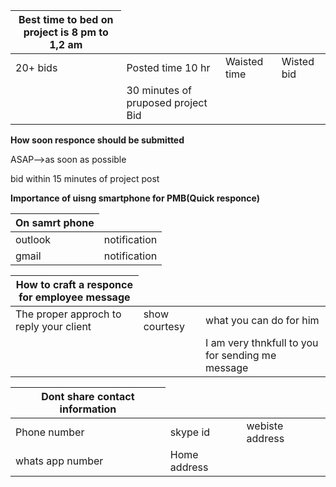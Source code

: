  <table>
    <thead>
      <tr>
        <th>Best time to bed on project is 8 pm to 1,2 am</th>        
      </tr>
    </thead>
    <tbody>
        <tr>
            <td>20+ bids</td>
            <td>Posted time 10 hr</td>
            <td>Waisted time</td>
            <td>Wisted bid</td>
        </tr
        </tr
        </tr>
        <tr>
            <td></td>
            <td>30 minutes of pruposed project Bid</td>
          </tr>
    </tbody>
  </table>
  
  **How soon responce should be submitted** 

  ASAP-->as soon as possible
  
  bid within 15 minutes of project post
  
  **Importance of uisng smartphone for PMB(Quick responce)**
  
   <table>
    <thead>
      <tr>
        <th> On samrt phone </th>
      </tr>
    </thead>
    <tbody>
        <tr>
            <td>outlook</td>
            <td>notification</td>
        </tr>
        <tr>
            <td>gmail</td>
            <td>notification</td>
        </tr>
    </tbody>
  </table>
 

   <table>
    <thead>
      <tr>
        <th> How to craft a responce for employee message </th>
      </tr>
    </thead>
    <tbody>
        <tr>
            <td>The proper approch to reply your client </td>
            <td>show courtesy</td>
            <td>what you can do for him</td>
        </tr>
        <tr>
            <td> </td>
            <td></td>
            <td>I am very thnkfull to you for sending me message</td>
        </tr>
    </tbody>
  </table>
  
   <table>
    <thead>
      <tr>
        <th> Dont share contact information </th>
      </tr>
    </thead>
    <tbody>
        <tr>
            <td>Phone number </td>
            <td>skype id</td>
            <td>webiste address</td>
        </tr>
        <tr>
            <td>whats app number </td>
            <td> Home address</td>
        </tr>
    </tbody>
  </table>
 
  
